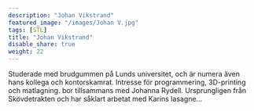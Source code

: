 ```yaml
---
description: "Johan Vikstrand"
featured_image: "/images/Johan V.jpg"
tags: [STL]
title: "Johan Vikstrand"
disable_share: true
weight: 22
---
```

Studerade med brudgummen på Lunds universitet, och är numera även hans kollega och kontorskamrat. Intresse för programmering, 3D-printing och matlagning. bor tillsammans med Johanna Rydell. Ursprungligen från Skövdetrakten och har såklart arbetat med Karins lasagne... 